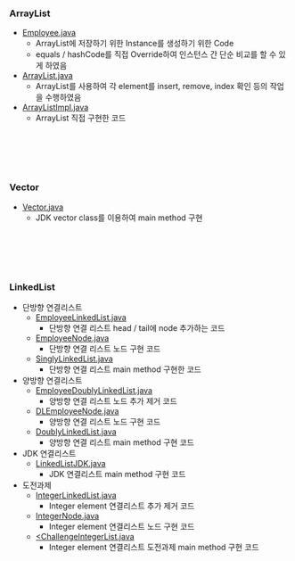 ### ArrayList
- <a href="https://github.com/hongjw1991/java-data_structure-algorithm/blob/master/Data_Structure/List/Employee.java">Employee.java</a>
    - ArrayList에 저장하기 위한 Instance를 생성하기 위한 Code
    - equals / hashCode를 직접 Override하여 인스턴스 간 단순 비교를 할 수 있게 하였음
- <a href="https://github.com/hongjw1991/java-data_structure-algorithm/blob/master/Data_Structure/List/ArrayList.java">ArrayList.java</a>
    - ArrayList를 사용하여 각 element를 insert, remove, index 확인 등의 작업을 수행하였음
- <a href="https://github.com/hongjw1991/java-data_structure-algorithm/blob/master/Data_Structure/List/ArrayListImpl.java">ArrayListImpl.java</a>
    - ArrayList 직접 구현한 코드

<br/><br/><br/><br/>

### Vector
- <a href="https://github.com/hongjw1991/java-data_structure-algorithm/blob/master/Data_Structure/List/Vector.java">Vector.java</a>
   - JDK vector class를 이용하여 main method 구현

<br/><br/><br/><br/>

### LinkedList
- 단방향 연결리스트
    - <a href="https://github.com/hongjw1991/java-data_structure-algorithm/blob/master/Data_Structure/List/EmployeeLinkedList.java">EmployeeLinkedList.java</a>
        - 단방향 연결 리스트 head / tail에 node 추가하는 코드
    - <a href="https://github.com/hongjw1991/java-data_structure-algorithm/blob/master/Data_Structure/List/EmployeeNode.java">EmployeeNode.java</a>
        - 단방향 연결 리스트 노드 구현 코드
    - <a href="https://github.com/hongjw1991/java-data_structure-algorithm/blob/master/Data_Structure/List/SinglyLinkedList.java">SinglyLinkedList.java</a>
        - 단방향 연결 리스트 main method 구현한 코드
- 양방향 연결리스트
    - <a href="https://github.com/hongjw1991/java-data_structure-algorithm/blob/master/Data_Structure/List/EmployeeDoublyLinkedList.java">EmployeeDoublyLinkedList.java</a>
        - 양방향 연결 리스트 노드 추가 제거 코드
    - <a href="https://github.com/hongjw1991/java-data_structure-algorithm/blob/master/Data_Structure/List/DLEmployeeNode.java">DLEmployeeNode.java</a>
        - 양방향 연결 리스트 노드 구현 코드
    - <a href="https://github.com/hongjw1991/java-data_structure-algorithm/blob/master/Data_Structure/List/DoublyLinkedList.java">DoublyLinkedList.java</a>
        - 양방향 연결 리스트 main method 구현 코드
- JDK 연결리스트
    - <a href="https://github.com/hongjw1991/java-data_structure-algorithm/blob/master/Data_Structure/List/LinkedListJDK.java">LinkedListJDK.java</a>
        - JDK 연결리스트 main method 구현 코드
- 도전과제
    - <a href="https://github.com/hongjw1991/java-data_structure-algorithm/blob/master/Data_Structure/List/IntegerLinkedList.java">IntegerLinkedList.java</a>
        - Integer element 연결리스트 추가 제거 코드
    - <a href="https://github.com/hongjw1991/java-data_structure-algorithm/blob/master/Data_Structure/List/IntegerNode.java">IntegerNode.java</a>
        - Integer element 연결리스트 노드 구현 코드
    - <a href="https://github.com/hongjw1991/java-data_structure-algorithm/blob/master/Data_Structure/List/ChallengeIntegerList.java"><ChallengeIntegerList.java</a>
        - Integer element 연결리스트 도전과제 main method 구현 코드